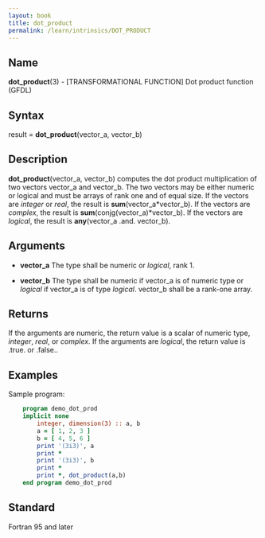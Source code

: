 ```yaml
---
layout: book
title: dot_product
permalink: /learn/intrinsics/DOT_PRODUCT
---
```

## __Name__

__dot\_product__(3) - \[TRANSFORMATIONAL FUNCTION\] Dot product function
(GFDL)

## __Syntax__

result = __dot\_product__(vector\_a, vector\_b)

## __Description__

__dot\_product__(vector\_a, vector\_b) computes the dot product
multiplication of two vectors vector\_a and vector\_b. The two vectors
may be either numeric or logical and must be arrays of rank one and of
equal size. If the vectors are _integer_ or _real_, the result is
__sum__(vector\_a\*vector\_b). If the vectors are _complex_, the result is
__sum__(conjg(vector\_a)\*vector\_b). If the vectors are _logical_, the
result is __any__(vector\_a .and. vector\_b).

## __Arguments__

  - __vector\_a__
    The type shall be numeric or _logical_, rank 1.

  - __vector\_b__
    The type shall be numeric if vector\_a is of numeric type or _logical_
    if vector\_a is of type _logical_. vector\_b shall be a rank-one
    array.

## __Returns__

If the arguments are numeric, the return value is a scalar of numeric
type, _integer_, _real_, or _complex_. If the arguments are _logical_, the
return value is .true. or .false..

## __Examples__

Sample program:

```fortran
    program demo_dot_prod
    implicit none
        integer, dimension(3) :: a, b
        a = [ 1, 2, 3 ]
        b = [ 4, 5, 6 ]
        print '(3i3)', a
        print *
        print '(3i3)', b
        print *
        print *, dot_product(a,b)
    end program demo_dot_prod
```

## __Standard__

Fortran 95 and later
